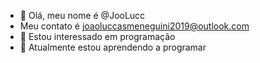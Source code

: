 - 👋 Olá, meu nome é @JooLucc
- Meu contato é joaoluccasmeneguini2019@outlook.com
- 👀 Estou interessado em programação  
- 🌱 Atualmente estou aprendendo a programar
